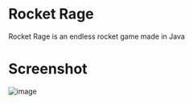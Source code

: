 # Rocket Rage
Rocket Rage is an endless rocket game made in Java

# Screenshot
![image](https://github.com/user-attachments/assets/e382051d-f9ba-4c26-9061-674ce441bbe5)
